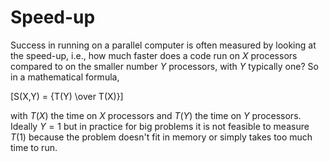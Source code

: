 # Speed-up

Success in running on a parallel computer is often measured by looking at
the speed-up, i.e., how much faster does a code run on *X* processors compared
to on the smaller number $Y$ processors, with $Y$ typically one? 
So in a mathematical formula, 

\[S(X,Y) = {T(Y) \over T(X)}\]

with $T(X)$ the time on
$X$ processors and $T(Y)$ the time on $Y$ processors. Ideally $Y = 1$ but in 
practice for big problems it is not feasible to measure $T(1)$ because
the problem doesn't fit in memory or simply takes too much time to run.


